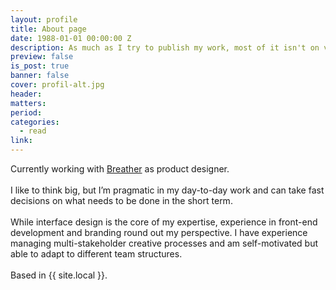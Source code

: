 ```yaml
---
layout: profile
title: About page
date: 1988-01-01 00:00:00 Z
description: As much as I try to publish my work, most of it isn't on view here. Learn more about where I’ve worked and what I’ve been up to for the past few years.
preview: false
is_post: true
banner: false
cover: profil-alt.jpg
header:
matters:
period:
categories:
  - read
link:
---
```


Currently working with [Breather](https://breather.com) as product designer.
<br><br>
I like to think big, but I’m pragmatic in my day-to-day work and can take fast decisions on what needs to be done in the short term.
<br><br>
While interface design is the core of my expertise, experience in front-end development and branding round out my perspective. I have experience managing multi-stakeholder creative processes and am self-motivated but able to adapt to different team structures.
<br><br>
Based in {{ site.local }}.
